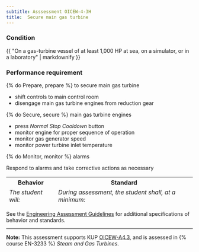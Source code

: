 ```yaml
---
subtitle: Asssessment OICEW-4-3H
title:  Secure main gas turbine
---
```




### Condition

{{ "On a gas-turbine vessel of at least 1,000 HP at sea, on a simulator, or in a laboratory" | markdownify }}

### Performance requirement 

<table width='100%' class='Guidelines'>
 <thead>
 <tr>
     <th class='thirty'>Behavior</th>
     <th class='seventy'>Standard</th>
 </tr>
 <tr>
     <td><em>The student will:</em></td>
     <td><em>During assessment, the student shall, at a minimum:</em></td>
 </tr>
 </thead>
 <tbody>


<!--rowstart-->

{% do Prepare, prepare %} to secure main gas turbine

<!--cellbreak-->

* shift controls to main control room
* disengage main gas turbine engines from reduction gear

<!--rowend-->


<!--rowstart-->

{% do Secure, secure %} main gas turbine engines 

<!--cellbreak-->

- press *Normal Stop Cooldown*  button
- monitor engine for proper sequence of operation
- monitor gas generator speed
- monitor power turbine inlet temperature

<!--rowend-->


<!--rowstart-->

{% do Monitor, monitor %}  alarms

<!--cellbreak-->

Respond to alarms and take corrective actions as necessary

<!--rowend-->


 </tbody>
 </table>



See the [Engineering Assessment Guidelines](guidelines) for additional specifications of behavior and standards.


*****

**Note:** This assessment supports KUP [OICEW-A4.3]({{site.baseurl}}/tables/31.html#OICEW-A4.3), and is assessed in  {% course  EN-3233 %}  *Steam and Gas Turbines*. 

